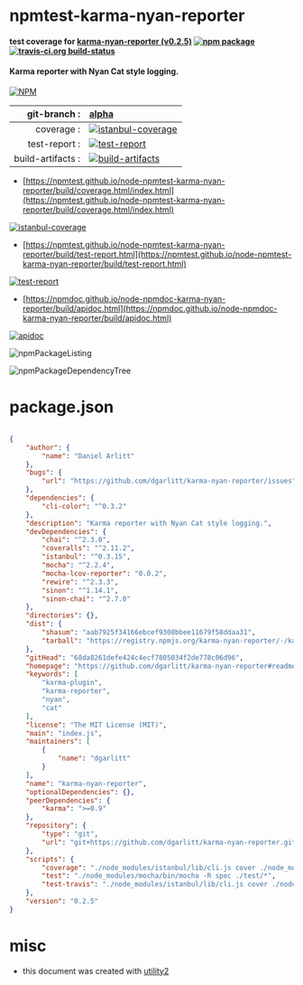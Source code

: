 # npmtest-karma-nyan-reporter

#### test coverage for  [karma-nyan-reporter (v0.2.5)](https://github.com/dgarlitt/karma-nyan-reporter#readme)  [![npm package](https://img.shields.io/npm/v/npmtest-karma-nyan-reporter.svg?style=flat-square)](https://www.npmjs.org/package/npmtest-karma-nyan-reporter) [![travis-ci.org build-status](https://api.travis-ci.org/npmtest/node-npmtest-karma-nyan-reporter.svg)](https://travis-ci.org/npmtest/node-npmtest-karma-nyan-reporter)

#### Karma reporter with Nyan Cat style logging.

[![NPM](https://nodei.co/npm/karma-nyan-reporter.png?downloads=true&downloadRank=true&stars=true)](https://www.npmjs.com/package/karma-nyan-reporter)

| git-branch : | [alpha](https://github.com/npmtest/node-npmtest-karma-nyan-reporter/tree/alpha)|
|--:|:--|
| coverage : | [![istanbul-coverage](https://npmtest.github.io/node-npmtest-karma-nyan-reporter/build/coverage.badge.svg)](https://npmtest.github.io/node-npmtest-karma-nyan-reporter/build/coverage.html/index.html)|
| test-report : | [![test-report](https://npmtest.github.io/node-npmtest-karma-nyan-reporter/build/test-report.badge.svg)](https://npmtest.github.io/node-npmtest-karma-nyan-reporter/build/test-report.html)|
| build-artifacts : | [![build-artifacts](https://npmtest.github.io/node-npmtest-karma-nyan-reporter/glyphicons_144_folder_open.png)](https://github.com/npmtest/node-npmtest-karma-nyan-reporter/tree/gh-pages/build)|

- [https://npmtest.github.io/node-npmtest-karma-nyan-reporter/build/coverage.html/index.html](https://npmtest.github.io/node-npmtest-karma-nyan-reporter/build/coverage.html/index.html)

[![istanbul-coverage](https://npmtest.github.io/node-npmtest-karma-nyan-reporter/build/screenCapture.buildCi.browser.%252Ftmp%252Fbuild%252Fcoverage.lib.html.png)](https://npmtest.github.io/node-npmtest-karma-nyan-reporter/build/coverage.html/index.html)

- [https://npmtest.github.io/node-npmtest-karma-nyan-reporter/build/test-report.html](https://npmtest.github.io/node-npmtest-karma-nyan-reporter/build/test-report.html)

[![test-report](https://npmtest.github.io/node-npmtest-karma-nyan-reporter/build/screenCapture.buildCi.browser.%252Ftmp%252Fbuild%252Ftest-report.html.png)](https://npmtest.github.io/node-npmtest-karma-nyan-reporter/build/test-report.html)

- [https://npmdoc.github.io/node-npmdoc-karma-nyan-reporter/build/apidoc.html](https://npmdoc.github.io/node-npmdoc-karma-nyan-reporter/build/apidoc.html)

[![apidoc](https://npmdoc.github.io/node-npmdoc-karma-nyan-reporter/build/screenCapture.buildCi.browser.%252Ftmp%252Fbuild%252Fapidoc.html.png)](https://npmdoc.github.io/node-npmdoc-karma-nyan-reporter/build/apidoc.html)

![npmPackageListing](https://npmtest.github.io/node-npmtest-karma-nyan-reporter/build/screenCapture.npmPackageListing.svg)

![npmPackageDependencyTree](https://npmtest.github.io/node-npmtest-karma-nyan-reporter/build/screenCapture.npmPackageDependencyTree.svg)



# package.json

```json

{
    "author": {
        "name": "Daniel Arlitt"
    },
    "bugs": {
        "url": "https://github.com/dgarlitt/karma-nyan-reporter/issues"
    },
    "dependencies": {
        "cli-color": "^0.3.2"
    },
    "description": "Karma reporter with Nyan Cat style logging.",
    "devDependencies": {
        "chai": "^2.3.0",
        "coveralls": "^2.11.2",
        "istanbul": "^0.3.15",
        "mocha": "^2.2.4",
        "mocha-lcov-reporter": "0.0.2",
        "rewire": "^2.3.3",
        "sinon": "^1.14.1",
        "sinon-chai": "^2.7.0"
    },
    "directories": {},
    "dist": {
        "shasum": "aab7925f34166ebcef9308bbee11679f58ddaa31",
        "tarball": "https://registry.npmjs.org/karma-nyan-reporter/-/karma-nyan-reporter-0.2.5.tgz"
    },
    "gitHead": "68da8261defe424c4ecf7805034f2de778c06d96",
    "homepage": "https://github.com/dgarlitt/karma-nyan-reporter#readme",
    "keywords": [
        "karma-plugin",
        "karma-reporter",
        "nyan",
        "cat"
    ],
    "license": "The MIT License (MIT)",
    "main": "index.js",
    "maintainers": [
        {
            "name": "dgarlitt"
        }
    ],
    "name": "karma-nyan-reporter",
    "optionalDependencies": {},
    "peerDependencies": {
        "karma": ">=0.9"
    },
    "repository": {
        "type": "git",
        "url": "git+https://github.com/dgarlitt/karma-nyan-reporter.git"
    },
    "scripts": {
        "coverage": "./node_modules/istanbul/lib/cli.js cover ./node_modules/mocha/bin/_mocha",
        "test": "./node_modules/mocha/bin/mocha -R spec ./test/*",
        "test-travis": "./node_modules/istanbul/lib/cli.js cover ./node_modules/mocha/bin/_mocha --report lcovonly -- -R spec  ./test/*"
    },
    "version": "0.2.5"
}
```



# misc
- this document was created with [utility2](https://github.com/kaizhu256/node-utility2)
